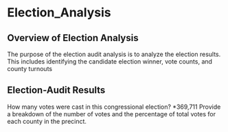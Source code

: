 # Election_Analysis

## Overview of Election Analysis

The purpose of the election audit analysis is to analyze the election results. This includes identifying the candidate election winner, vote counts, and county turnouts


## Election-Audit Results
  How many votes were cast in this congressional election?
   *369,711
  Provide a breakdown of the number of votes and the percentage of total votes for each county in the precinct.
